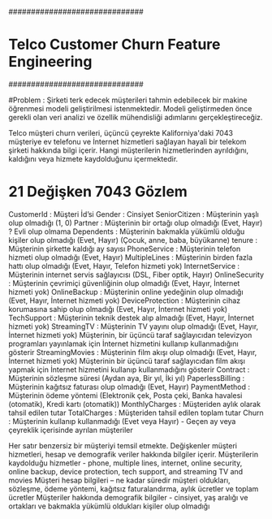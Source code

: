 ##############################
# Telco Customer Churn Feature Engineering
##############################

#Problem : 
Şirketi terk edecek müşterileri tahmin edebilecek bir makine öğrenmesi modeli geliştirilmesi istenmektedir.
Modeli geliştirmeden önce gerekli olan veri analizi ve özellik mühendisliği adımlarını gerçekleştireceğiz.

Telco müşteri churn verileri, üçüncü çeyrekte Kaliforniya'daki 7043 müşteriye ev telefonu ve İnternet hizmetleri sağlayan
hayali bir telekom şirketi hakkında bilgi içerir. Hangi müşterilerin hizmetlerinden ayrıldığını, kaldığını veya hizmete kaydolduğunu içermektedir.

# 21 Değişken 7043 Gözlem

CustomerId : Müşteri İd’si
Gender : Cinsiyet
SeniorCitizen : Müşterinin yaşlı olup olmadığı (1, 0)
Partner : Müşterinin bir ortağı olup olmadığı (Evet, Hayır) ? Evli olup olmama
Dependents : Müşterinin bakmakla yükümlü olduğu kişiler olup olmadığı (Evet, Hayır) (Çocuk, anne, baba, büyükanne)
tenure : Müşterinin şirkette kaldığı ay sayısı
PhoneService : Müşterinin telefon hizmeti olup olmadığı (Evet, Hayır)
MultipleLines : Müşterinin birden fazla hattı olup olmadığı (Evet, Hayır, Telefon hizmeti yok)
InternetService : Müşterinin internet servis sağlayıcısı (DSL, Fiber optik, Hayır)
OnlineSecurity : Müşterinin çevrimiçi güvenliğinin olup olmadığı (Evet, Hayır, İnternet hizmeti yok)
OnlineBackup : Müşterinin online yedeğinin olup olmadığı (Evet, Hayır, İnternet hizmeti yok)
DeviceProtection : Müşterinin cihaz korumasına sahip olup olmadığı (Evet, Hayır, İnternet hizmeti yok)
TechSupport : Müşterinin teknik destek alıp almadığı (Evet, Hayır, İnternet hizmeti yok)
StreamingTV : Müşterinin TV yayını olup olmadığı (Evet, Hayır, İnternet hizmeti yok) Müşterinin, bir üçüncü taraf sağlayıcıdan televizyon programları yayınlamak için İnternet hizmetini kullanıp kullanmadığını gösterir
StreamingMovies : Müşterinin film akışı olup olmadığı (Evet, Hayır, İnternet hizmeti yok) Müşterinin bir üçüncü taraf sağlayıcıdan film akışı yapmak için İnternet hizmetini kullanıp kullanmadığını gösterir
Contract : Müşterinin sözleşme süresi (Aydan aya, Bir yıl, İki yıl)
PaperlessBilling : Müşterinin kağıtsız faturası olup olmadığı (Evet, Hayır)
PaymentMethod : Müşterinin ödeme yöntemi (Elektronik çek, Posta çeki, Banka havalesi (otomatik), Kredi kartı (otomatik))
MonthlyCharges : Müşteriden aylık olarak tahsil edilen tutar
TotalCharges : Müşteriden tahsil edilen toplam tutar
Churn : Müşterinin kullanıp kullanmadığı (Evet veya Hayır) - Geçen ay veya çeyreklik içerisinde ayrılan müşteriler

Her satır benzersiz bir müşteriyi temsil etmekte.
Değişkenler müşteri hizmetleri, hesap ve demografik veriler hakkında bilgiler içerir.
Müşterilerin kaydolduğu hizmetler - phone, multiple lines, internet, online security, online backup, device protection, tech support, and streaming TV and movies
Müşteri hesap bilgileri – ne kadar süredir müşteri oldukları, sözleşme, ödeme yöntemi, kağıtsız faturalandırma, aylık ücretler ve toplam ücretler
Müşteriler hakkında demografik bilgiler - cinsiyet, yaş aralığı ve ortakları ve bakmakla yükümlü oldukları kişiler olup olmadığı
